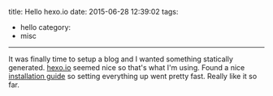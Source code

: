 title: Hello hexo.io
date: 2015-06-28 12:39:02
tags:
- hello
category:
- misc
---
It was finally time to setup a blog and I wanted something statically generated. [hexo.io](http://hexo.io) seemed nice so that's what I'm using. Found a nice [installation guide](http://jr0cket.co.uk/hexo/) so setting everything up went pretty fast. Really like it so far.
